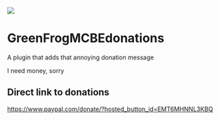 <img src="https://cdn.discordapp.com/attachments/1027321168576925799/1053767928849383514/logo.png">

# GreenFrogMCBEdonations
A plugin that adds that annoying donation message

I need money, sorry

## Direct link to donations

https://www.paypal.com/donate/?hosted_button_id=EMT6MHNNL3KBQ
